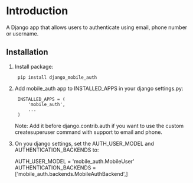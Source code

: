 # Introduction #

A Django app that allows users to authenticate using email, phone number or username.


## Installation ##


1. Install package:

        pip install django_mobile_auth

2. Add mobile_auth app to INSTALLED_APPS in your django settings.py:

        INSTALLED_APPS = (
            'mobile_auth',
            ...
        )

    Note: Add it before django.contrib.auth if you want to use the custom createsuperuser command with support to email and phone.

3. On you django settings, set the AUTH_USER_MODEL and AUTHENTICATION_BACKENDS to:

    AUTH_USER_MODEL = 'mobile_auth.MobileUser'
    AUTHENTICATION_BACKENDS = ['mobile_auth.backends.MobileAuthBackend',]
